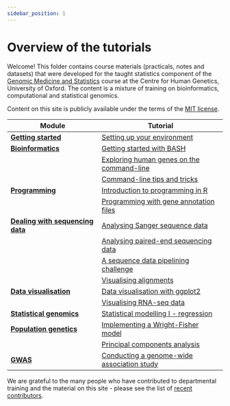 ```yaml
---
sidebar_position: 1
---
```


# Overview of the tutorials

Welcome!  This folder contains course materials (practicals, notes and datasets) that were developed for the taught
statistics component of the [Genomic Medicine and Statistics](https://www.well.ox.ac.uk/study/gms) course at the
Centre for Human Genetics, University of Oxford.  The content is a mixture of training on bioinformatics,
computational and statistical genomics.

Content on this site is publicly available under the terms of the [MIT license](LICENSE.md).

<div class="gmstable">

|    Module                      |                      Tutorial                          |
| ------------------------------ | ------------------------------------------------------ |
| [**Getting started**](/prerequisites)          	| [Setting up your environment](/prerequisites/) |
| [**Bioinformatics**](/bioinformatics)          	| [Getting started with BASH](/bioinformatics/command_line/) |
|                               				 	| [Exploring human genes on the command-line](/bioinformatics/exploring_gene_annotations_in_bash/) |
|                                				 	| [Command-line tips and tricks](/bioinformatics/tips_and_tricks/) |
| [**Programming**](/programming)                 	| [Introduction to programming in R](/programming/introduction_to_R/) |
|                                					| [Programming with gene annotation files](/programming/programming_with_gene_annotations3/) |
| [**Dealing with sequencing data**](/next_generation_sequencing) | [Analysing Sanger sequence data](/sequence_data_analysis/sanger_sequence_data/) |
|                                                   | [Analysing paired-end sequencing data](/sequence_data_analysis/introduction_to_next_generation_sequencing_data_analysis/) |
|                                					| [A sequence data pipelining challenge](/sequence_data_analysis/building_an_ngs_pipeline/) |
|                                					| [Visualising alignments](/sequence_data_analysis/IGV/) |
| [**Data visualisation**](/data_visualisation)     | [Data visualisation with ggplot2](/data_visualisation/data_visualisation_with_ggplot2/) |
|                                					| [Visualising RNA-seq data](/data_visualisation/visualisng_rna-seq_data/) |
| [**Statistical genomics**](/statististical_modelling)       | [Statistical modelling I - regression](/statistical_modelling/regression_modelling/) |
| [**Population genetics**](/population_genetics)   | [Implementing a Wright-Fisher model](/population_genetics/README.md) |
|                                					| [Principal components analysis](/population_genetics/principal_components/) |
| [**GWAS**](/genome_wide_association_studies)      | [Conducting a genome-wide association study](/genome_wide_association_studies/genome_wide_association_analysis) |

</div>


We are grateful to the many people who have contributed to departmental training and the material on this site - please
see the list of [recent contributors](recent_contributors.md).
